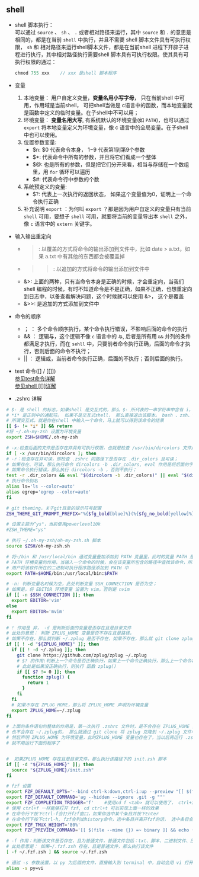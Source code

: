 ## shell
- shell 脚本执行：  
    可以通过 `source` 、 `sh` 、 `.` 或者相对路径来运行，其中 `source` 和 `.` 的意思是相同的，都是在当前 `shell` 中执行，并且不需要 shell 脚本文件具有可执行权限， `sh` 和 相对路径来运行shell脚本文件，都是在当前shell 进程下开辟子进程进行执行，其中相对路径执行需要shell 脚本具有可执行权限。使其具有可执行权限的通过：
    ```cpp
    chmod 755 xxx    // xxx 是shell 脚本程序
    ```
- 变量  
    1. 本地变量： 用户自定义变量，**变量名用小写字母**， 只在当前shell 中可用，作用域是当前shell， 可把shell当做是 c语言中的函数，而本地变量就是函数中定义的临时变量。在子shell中不可以用；  
    2. 环境变量： **变量名用大写**, 有系统默认的环境变量(如 `PATH`)，也可以通过 `export` 将本地变量定义为环境变量，像 c 语言中的全局变量。在子shell 中也可以使用。  
    3. 位置参数变量:  
        - $n: $0 代表命令本身， $1-$9 代表第1到第9个参数
        - $*: 代表命令中所有的参数，并且将它们看成一个整体  
        - $@: 也是所有的参数，但是把它们分开来看，相当与存储在一个数组里，用 `for` 循环可以遍历
        - $#: 代表命令行中参数的个数
    4. 系统预定义的变量:
        - $?: 代表上一次执行的返回状态， 如果这个变量值为0，证明上一个命令执行正确
    5. 补充说明 `export` ：为何叫 `export` ？那是因为用户自定义的变量只有当前 `shell` 可用，要想子 `shell` 可用，就要将当前的变量导出本 `shell` 之外，像 `c` 语言中的 `extern` 关键字。

- 输入输出重定向  
  - >: 以覆盖的方式将命令的输出添加到文件中，比如 date > a.txt，如果 a.txt 中有其他的东西都会被覆盖掉
  - >>: 以追加的方式将命令的输出添加到文件中
  - &>: 上面的两种，只有当命令本身是正确的时候，才会重定向，当我们shell 编程的时候，有时不知道命令是不是正确，如果不正确，也想重定向到日志中，以备查看解决问题，这个时候就可以使用 &>， 这个是覆盖
  - &>>: 是追加的方式添加到文件中

- 命令的顺序
    - ； ： 多个命令顺序执行，某个命令执行错误，不影响后面的命令的执行
    - && ： 逻辑与，这个逻辑不像 `c` 语言中的 `与`, 后者是所有用 `&&` 并列的条件都满足才执行，而在 `sehll` 中，只要前者命令执行正确，后面的命令才执行，否则后面的命令不执行；
    - || ： 逻辑或，当前者命令执行正确，后面的不执行；否则后面的执行。  

- test 命令([] / [[]])  
    [参见test命令详解](http://c.biancheng.net/view/2742.html)  
    [参见shell [[]]详解](http://c.biancheng.net/view/2751.html)

- .zshrc 详解
```sh
# $- 是 shell 的标志，如果shell 是交互式的，那么 $- 所代表的一串字符串中含有 i， 否则没有
# *i* 是正则中的通配符。 如果不是交互式shell， 那么直接退出该脚本。 bash 、zsh、fish 都是交互式shell， 
# 所谓交互式，就是你在shell 中输入一个命令，马上就可以得到该命令的结果
[[ $- != *i* ]] && return
#将 ~/.oh-my-zsh 设置为环境变量
export ZSH=$HOME/.oh-my-zsh

# -x:检查后面的文件是否存在并具有可执行权限，也就是检查 /usr/bin/dircolors 文件是否存在且具有可执行权限； 
if [ -x /usr/bin/dircolors ]; then
# -r：检查存在并可读，即检查 .zshrc 同路径下是否存在 .dir_colors 且可读；
# 如果存在、可读，那么执行命令 dircolors -b .dir_colors, eval 作用是将后面的字符串当做命令处理， $()作用是将()内的字符串当做命令处理；
# 如果命令执行错误，那么执行 dircolors -b ，否则不执行；
test -r .dir_colors && eval "$(dircolors -b .dir_colors)" || eval "$(dircolors -b)"
# 执行命令别名
alias ls='ls --color=auto'
alias egrep='egrep --color=auto'
fi

# git theming，关于git目录的提示符号配置
ZSH_THEME_GIT_PROMPT_PREFIX="%{$fg_bold[blue]%}(%{$fg_no_bold[yellow]%}%B"

# 设置主题为“ys"，当前使用powerlevel10k
#ZSH_THEME="ys"

# 执行 ~/.oh-my-zsh/oh-my-zsh.sh 脚本
source $ZSH/oh-my-zsh.sh

# 将~/bin 和 /usr/local/bin 通过变量叠加添加到 PATH 变量里，此时的变量 PATH 是本地变量，通过 export 升级为环境变量
# PATH 环境变量的作用，当输入一个命令的时候，会在该变量所包含的路径中查找该命令，所以在安装新的软件的时候，一般会要求
# 用户将该软件所在的二进制可执行程序路径添加到 PATH 中
export PATH=$HOME/bin:/usr/local/bin:$PATH

# -n: 判断变量名时候为空，此处判断变量 SSH_CONNECTION 是否为空；
# 如果是，将 EDITOR 环境变量 设置为 vim，否则是 nvim
if [[ -n $SSH_CONNECTION ]]; then
  export EDITOR='vim'
else
  export EDITOR='mvim'
fi

# ! 作用是 非， -d 是判断后面的变量是否存在且是目录文件
# 此处的意思： 判断 ZPLUG_HOME 变量是否不存在且是路径，
# 如果不存在，那么就判断 ~/.zplug 是否不存在，如果不存在，那么就 git clone zplug 到 ~/.zplug 当中
if [[ ! -d "${ZPLUG_HOME}" ]]; then
  if [[ ! -d ~/.zplug ]]; then
    git clone https://github.com/zplug/zplug ~/.zplug
    # $? 的作用:判断上一个命令是否正确执行，如果上一个命令正确执行，那么上一个命令将会给 $? 赋值为0，否则赋其他值
    # 此处是如果没正确执行，则执行 函数 zplug()
    if [[ $? != 0 ]]; then
      function zplug() {
        return 1
      }
    fi
  fi
  # 如果不存在 ZPLUG_HOME，那么将 ZPLUG_HOME 声明为环境变量
  export ZPLUG_HOME=~/.zplug
fi

# 上面的条件语句的整体的作用是，第一次执行 .zshrc 文件时，是不会存在 ZPLUG_HOME 变量的，
# 也不会存在 ~/.zplug的， 那么就通过 git clone 将 zplug 克隆到 ~/.zplug 文件中，这样，~/.zplug 文件就存在了
# 然后声明 ZPLUG_HOME 为环境变量，此时ZPLUG_HOME 变量也存在了，当以后再运行 .zshrc 的时候，通过第一条判断，
# 就不用运行下面的程序了


#  如果ZPLUG_HOME 存在且是目录文件，那么执行该路径下的 init.zsh 脚本
if [[ -d "${ZPLUG_HOME}" ]]; then
  source "${ZPLUG_HOME}/init.zsh"
fi

# fzf 设置
export FZF_DEFAULT_OPTS='--bind ctrl-k:down,ctrl-i:up --preview "[[ $(file --mime {}) =~ binary ]] && echo {} is a binary file || (ccat --color=always {} || highlight -O ansi -l {} || cat {}) 2> /dev/null | head -500"'
export FZF_DEFAULT_COMMAND='ag --hidden --ignore .git -g ""'
export FZF_COMPLETION_TRIGGER='f'    #使用cd f <tab> 就可以使用了， ctrl+i:向上选择，Ctrl+k 向下选择
# 使用 ctrl+f 一样能够打开 fzf, cd ctrl+t 可以实现上面一样的效果
# 在命令行下按下ctrl-f会打开fzf窗口，如果你选中某个条目并按下Enter
# 在命令行下按下ctrl-h, fzf会列出history命令，选中条目并离开fzf的话， 选中条目会被拷到命令行上
export FZF_TMUX_HEIGHT='80%'
export FZF_PREVIEW_COMMAND='[[ $(file --mime {}) =~ binary ]] && echo {} is a binary file || (ccat --color=always {} || highlight -O ansi -l {} || cat {}) 2> /dev/null | head -500'

# -f 作用：判断该文件是否存在，且为普通文件，普通文件包括：txt、脚本、二进制文件、压缩文件，各种程序语言文件
# 此处意思是： 如果~/.fzf.zsh 存在，且是普通文件，那么执行该文件
[ -f ~/.fzf.zsh ] && source ~/.fzf.zsh

# 通过 -s 参数设置，以 py 为后缀的文件，直接输入到 terminal 中，自动会用 vi 打开
alias -s py=vi
```

